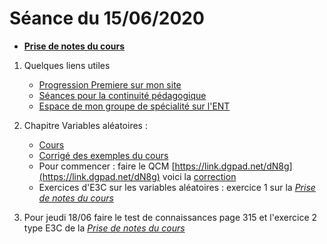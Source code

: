 # Séance du 15/06/2020

* __[Prise de notes du cours](notes/2020-06-14-Note-16-17.pdf)__

1. Quelques liens utiles 
   * [Progression Premiere sur mon site](http://www.frederic-junier.org/Premiere2020/Progression/Premiere_2020.html)
   * [Séances pour la continuité pédagogique](https://frederic-junier.github.io/Premiere/)
   * [Espace de mon groupe de spécialité sur l'ENT](https://le-parc.ent.auvergnerhonealpes.fr/classes/premiere-specialite-maths/groupejunier/)


2. Chapitre Variables aléatoires :
   * [Cours](https://frederic-junier.org/Premiere2020/Cours/remiereCoursVariablesAleatoires-2019V1-Web.pdf)
   * [Corrigé des exemples du cours](../VariablesAleatoires/Cours/Corrige-VariablesAleatoires-2019.pdf)
   * Pour commencer : faire le QCM [https://link.dgpad.net/dN8g](https://link.dgpad.net/dN8g) voici la [correction](notes/2020-06-15-Note-09-49.pdf)
   * Exercices d'E3C sur les variables aléatoires : exercice 1 sur la _[Prise de notes du cours](notes/2020-06-14-Note-15-49.pdf)_

3. Pour jeudi 18/06 faire le test de connaissances page 315 et l'exercice 2 type E3C de la _[Prise de notes du cours](notes/2020-06-14-Note-16-17.pdf)_